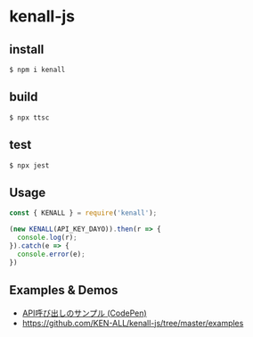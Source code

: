 # kenall-js

## install

```
$ npm i kenall
```

## build

```
$ npx ttsc
```

## test

```
$ npx jest
```

## Usage

```javascript
const { KENALL } = require('kenall');

(new KENALL(API_KEY_DAYO)).then(r => {
  console.log(r);
}).catch(e => {
  console.error(e);
})
```

## Examples & Demos

* [API呼び出しのサンプル (CodePen)](https://codepen.io/kenall/pen/NWbPYda)
* https://github.com/KEN-ALL/kenall-js/tree/master/examples